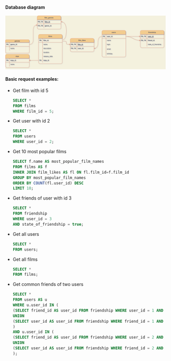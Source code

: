 #### Database diagram
![DB Diagram](/diagram/filmorate_diagram_Osipov.png)

#### Basic request examples:

- Get film with id 5
  ```` SQL
  SELECT *
  FROM films
  WHERE film_id = 5;

- Get user with id 2
  ```` SQL
  SELECT *
  FROM users
  WHERE user_id = 2;

- Get 10 most popular films
  ```` SQL
  SELECT f.name AS most_popular_film_names
  FROM films AS f
  INNER JOIN film_likes AS fl ON fl.film_id=f.film_id
  GROUP BY most_popular_film_names
  ORDER BY COUNT(fl.user_id) DESC
  LIMIT 10;

- Get friends of user with id 3
  ```` SQL
  SELECT *
  FROM friendship
  WHERE user_id = 3 
  AND state_of_friendship = true;

- Get all users
  ```` SQL
  SELECT *
  FROM users;

- Get all films
  ```` SQL
  SELECT *
  FROM films;

- Get common friends of two users
  ```` SQL
  SELECT *
  FROM users AS u
  WHERE u.user_id IN (
  (SELECT friend_id AS user_id FROM friendship WHERE user_id = 1 AND state_of_friendship IS TRUE)
  UNION
  (SELECT user_id AS user_id FROM friendship WHERE friend_id = 1 AND state_of_friendship IS TRUE)
  )
  AND u.user_id IN (   
  (SELECT friend_id AS user_id FROM friendship WHERE user_id = 2 AND state_of_friendship IS TRUE)
  UNION
  (SELECT user_id AS user_id FROM friendship WHERE friend_id = 2 AND state_of_friendship IS TRUE) 
  );

